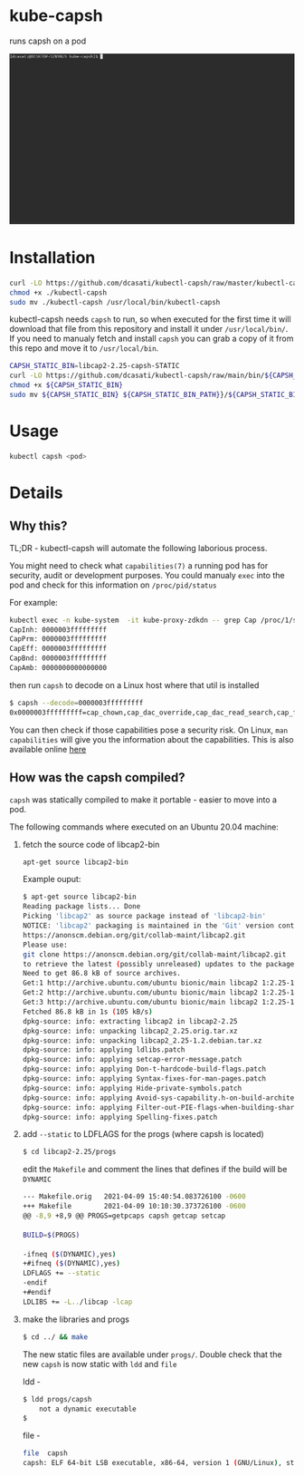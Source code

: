 # kube-capsh
runs capsh on a pod

![demo](demo.gif)

# Installation
```bash
curl -LO https://github.com/dcasati/kubectl-capsh/raw/master/kubectl-capsh
chmod +x ./kubectl-capsh
sudo mv ./kubectl-capsh /usr/local/bin/kubectl-capsh
```

kubectl-capsh needs `capsh` to run, so when executed for the first time it will download
that file from this repository and install it under `/usr/local/bin/`. If you need to 
manualy fetch and install `capsh` you can grab a copy of it from this repo and move it 
to `/usr/local/bin`.

```bash
CAPSH_STATIC_BIN=libcap2-2.25-capsh-STATIC
curl -LO https://github.com/dcasati/kubectl-capsh/raw/main/bin/${CAPSH_STATIC_BIN}
chmod +x ${CAPSH_STATIC_BIN}
sudo mv ${CAPSH_STATIC_BIN} ${CAPSH_STATIC_BIN_PATH}}/${CAPSH_STATIC_BIN}
```

# Usage

```bash
kubectl capsh <pod>
```
# Details

## Why this?
TL;DR - kubectl-capsh will automate the following laborious process.

You might need to check what `capabilities(7)` a running pod has for security, 
audit or development purposes. You could manualy `exec` into the pod and check for this 
information on `/proc/pid/status`

For example:

```bash
kubectl exec -n kube-system  -it kube-proxy-zdkdn -- grep Cap /proc/1/status
CapInh:	0000003fffffffff
CapPrm:	0000003fffffffff
CapEff:	0000003fffffffff
CapBnd:	0000003fffffffff
CapAmb:	0000000000000000
```
then run `capsh` to decode on a Linux host where that util is installed

```bash
$ capsh --decode=0000003fffffffff
0x0000003fffffffff=cap_chown,cap_dac_override,cap_dac_read_search,cap_fowner,cap_fsetid,cap_kill,cap_setgid,cap_setuid,cap_setpcap,cap_linux_immutable,cap_net_bind_service,cap_net_broadcast,cap_net_admin,cap_net_raw,cap_ipc_lock,cap_ipc_owner,cap_sys_module,cap_sys_rawio,cap_sys_chroot,cap_sys_ptrace,cap_sys_pacct,cap_sys_admin,cap_sys_boot,cap_sys_nice,cap_sys_resource,cap_sys_time,cap_sys_tty_config,cap_mknod,cap_lease,cap_audit_write,cap_audit_control,cap_setfcap,cap_mac_override,cap_mac_admin,cap_syslog,cap_wake_alarm,cap_block_suspend,cap_audit_read
```

You can then check if those capabilities pose a security risk. On Linux, `man capabilities` will give you the information about the capabilities. This is also available online [here](https://man7.org/linux/man-pages/man7/capabilities.7.html)

## How was the capsh compiled?
`capsh` was statically compiled to make it portable - easier to move into a pod.

The following commands where executed on an Ubuntu 20.04 machine:

1. fetch the source code of libcap2-bin

	```bash
	apt-get source libcap2-bin
	```

	Example ouput:

	```bash
	$ apt-get source libcap2-bin
	Reading package lists... Done
	Picking 'libcap2' as source package instead of 'libcap2-bin'
	NOTICE: 'libcap2' packaging is maintained in the 'Git' version control system at:
	https://anonscm.debian.org/git/collab-maint/libcap2.git
	Please use:
	git clone https://anonscm.debian.org/git/collab-maint/libcap2.git
	to retrieve the latest (possibly unreleased) updates to the package.
	Need to get 86.8 kB of source archives.
	Get:1 http://archive.ubuntu.com/ubuntu bionic/main libcap2 1:2.25-1.2 (dsc) [2230 B]
	Get:2 http://archive.ubuntu.com/ubuntu bionic/main libcap2 1:2.25-1.2 (tar) [63.7 kB]
	Get:3 http://archive.ubuntu.com/ubuntu bionic/main libcap2 1:2.25-1.2 (diff) [20.9 kB]
	Fetched 86.8 kB in 1s (105 kB/s)  
	dpkg-source: info: extracting libcap2 in libcap2-2.25
	dpkg-source: info: unpacking libcap2_2.25.orig.tar.xz
	dpkg-source: info: unpacking libcap2_2.25-1.2.debian.tar.xz
	dpkg-source: info: applying ldlibs.patch
	dpkg-source: info: applying setcap-error-message.patch
	dpkg-source: info: applying Don-t-hardcode-build-flags.patch
	dpkg-source: info: applying Syntax-fixes-for-man-pages.patch
	dpkg-source: info: applying Hide-private-symbols.patch
	dpkg-source: info: applying Avoid-sys-capability.h-on-build-architecture.patch
	dpkg-source: info: applying Filter-out-PIE-flags-when-building-shared-objects.patch
	dpkg-source: info: applying Spelling-fixes.patch
	```
1. add `--static` to LDFLAGS for the progs (where capsh is located)

	```bash
	$ cd libcap2-2.25/progs
	```
	edit the `Makefile` and comment the lines that defines if the build will be `DYNAMIC`

	```bash
	--- Makefile.orig	2021-04-09 15:40:54.083726100 -0600
	+++ Makefile		2021-04-09 10:10:30.373726100 -0600
	@@ -8,9 +8,9 @@ PROGS=getpcaps capsh getcap setcap
	
	BUILD=$(PROGS)
	
	-ifneq ($(DYNAMIC),yes)
	+#ifneq ($(DYNAMIC),yes)
	LDFLAGS += --static
	-endif
	+#endif
	LDLIBS += -L../libcap -lcap
	```

1. make the libraries and progs

	```bash
	$ cd ../ && make
	```

	The new static files are available under `progs/`. Double check that the new `capsh` 
	is now static with `ldd` and
	`file`

	ldd -

	```bash
	$ ldd progs/capsh
		not a dynamic executable
	$
	```
	file -

	```bash
	file  capsh
	capsh: ELF 64-bit LSB executable, x86-64, version 1 (GNU/Linux), statically linked, for GNU/Linux 3.2.0, BuildID[sha1]=c13ddb20944fe4a5b1c4c58b105dd1adbcad1fe8, with debug_info, not stripped
	```


